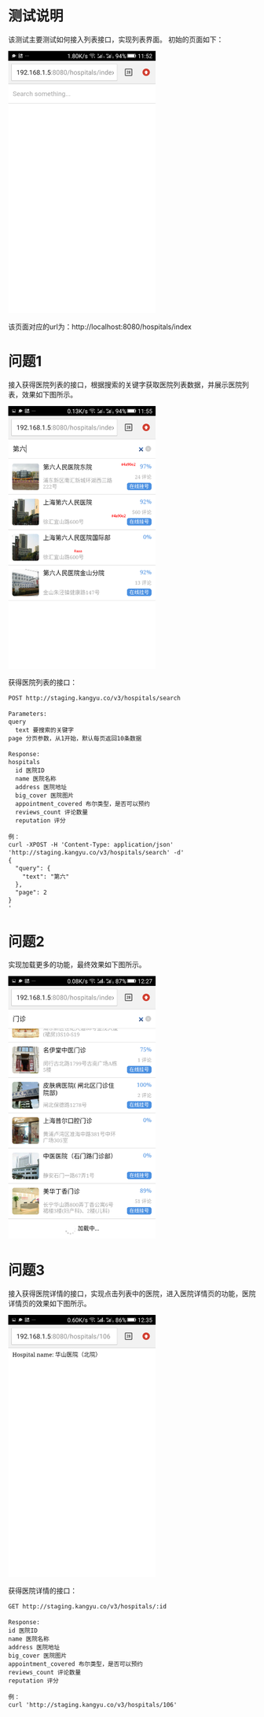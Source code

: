 # 测试说明
该测试主要测试如何接入列表接口，实现列表界面。
初始的页面如下：
<p>
  <img src="assets/hospitals_init.png" width="300" />
</p>
该页面对应的url为：http://localhost:8080/hospitals/index

# 问题1
接入获得医院列表的接口，根据搜索的关键字获取医院列表数据，并展示医院列表，效果如下图所示。
<p>
  <img src="assets/hospitals.png" width="300" />
</p>

获得医院列表的接口：
```
POST http://staging.kangyu.co/v3/hospitals/search

Parameters:
query
  text 要搜索的关键字
page 分页参数，从1开始，默认每页返回10条数据

Response:
hospitals
  id 医院ID
  name 医院名称
  address 医院地址
  big_cover 医院图片
  appointment_covered 布尔类型，是否可以预约
  reviews_count 评论数量
  reputation 评分

例：
curl -XPOST -H 'Content-Type: application/json' 'http://staging.kangyu.co/v3/hospitals/search' -d'
{
  "query": {
    "text": "第六"
  },
  "page": 2
}
'
```

# 问题2
实现加载更多的功能，最终效果如下图所示。
<p>
  <img src="assets/hospitals_with_load_more.png" width="300" />
</p>

# 问题3
接入获得医院详情的接口，实现点击列表中的医院，进入医院详情页的功能，医院详情页的效果如下图所示。
<p>
  <img src="assets/hospital_detail.png" width="300" />
</p>

获得医院详情的接口：
```
GET http://staging.kangyu.co/v3/hospitals/:id

Response:
id 医院ID
name 医院名称
address 医院地址
big_cover 医院图片
appointment_covered 布尔类型，是否可以预约
reviews_count 评论数量
reputation 评分

例：
curl 'http://staging.kangyu.co/v3/hospitals/106'
```

